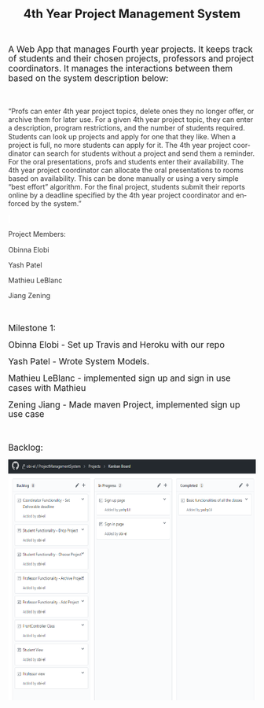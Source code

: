 <html>

<head>
<meta http-equiv=Content-Type content="text/html; charset=windows-1252">
<meta name=Generator content="Microsoft Word 15 (filtered)">


</head>

<body lang=EN-US>

<div class=WordSection1>

<p class=MsoNormal align=center style='text-align:center'><b><span
style='font-size:18.0pt;line-height:115%'>4th Year Project Management System</span></b></p>

<p class=MsoNormal><b><span style='font-size:13.0pt;line-height:115%'>&nbsp;</span></b></p>

<p class=MsoNormal><span style='font-size:13.0pt;line-height:115%'>A Web App
that manages Fourth year projects. It keeps track of students and their chosen
projects, professors and project coordinators. It manages the interactions
between them based on the system description below:</span></p>

<p class=MsoNormal><span style='font-size:13.0pt;line-height:115%'>&nbsp;</span></p>

<p class=MsoNormal><span style='font-size:10.5pt;line-height:115%;color:#333333;
background:white'>“Profs can enter 4th year project topics, delete ones they no
longer offer, or archive them for later use. For a given 4th year project
topic, they can enter a description, program restrictions, and the number of
students required. Students can look up projects and apply for one that they
like. When a project is full, no more students can apply for it. The 4th year
project coordinator can search for students without a project and send them a
reminder. For the oral presentations, profs and students enter their
availability. The 4th year project coordinator can allocate the oral
presentations to rooms based on availability. This can be done manually or
using a very simple “best effort” algorithm. For the final project, students
submit their reports online by a deadline specified by the 4th year project
coordinator and enforced by the system.”</span></p>

<p class=MsoNormal><span style='font-size:10.5pt;line-height:115%;color:#333333;
background:white'>&nbsp;</span></p>

<p class=MsoNormal><span style='font-size:10.5pt;line-height:115%;color:#333333;
background:white'>Project Members:</span></p>

<p class=MsoNormal><span style='font-size:10.5pt;line-height:115%;color:#333333;
background:white'>Obinna Elobi</span></p>

<p class=MsoNormal><span style='font-size:10.5pt;line-height:115%;color:#333333;
background:white'>Yash Patel</span></p>

<p class=MsoNormal><span style='font-size:10.5pt;line-height:115%;color:#333333;
background:white'>Mathieu LeBlanc</span></p>

<p class=MsoNormal><span style='font-size:10.5pt;line-height:115%;color:#333333;
background:white'>Jiang Zening</span></p>

<p class=MsoNormal><span style='font-size:13.0pt;line-height:115%'>&nbsp;</span></p>

<p class=MsoNormal><span style='font-size:13.0pt;line-height:115%'>Milestone 1:</span></p>

<p class=MsoNormal><span style='font-size:13.0pt;line-height:115%'>Obinna Elobi
- Set up Travis and Heroku with our repo</span></p>

<p class=MsoNormal><span style='font-size:13.0pt;line-height:115%'>Yash Patel -
Wrote System Models.</span></p>

<p class=MsoNormal><span style='font-size:13.0pt;line-height:115%'>Mathieu
LeBlanc - implemented sign up and sign in use cases with Mathieu</span></p>

<p class=MsoNormal><span style='font-size:13.0pt;line-height:115%'>Zening Jiang
- Made maven Project, implemented sign up use case</span></p>


<p class=MsoNormal><span style='font-size:13.0pt;line-height:115%'>&nbsp;</span></p>

<p class=MsoNormal><span style='font-size:13.0pt;line-height:115%'>Backlog:</span></p>


<p class=MsoNormal><img width=624 height=490 id=image01.png
src="ReadMe_files/image001.PNG"></p>

</div>

</body>

</html>
